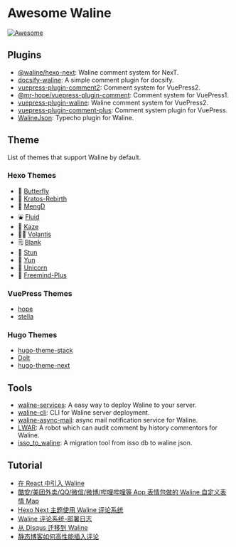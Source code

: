 # Awesome Waline

[![Awesome](https://raw.githubusercontent.com/sindresorhus/awesome/main/media/badge-flat2.svg?sanitize=true)](https://github.com/sindresorhus/awesome)

## Plugins

- [@waline/hexo-next](https://npmjs.com/@waline/hexo-next): Waline comment system for NexT.
- [docsify-waline](https://github.com/cxcn/docsify-waline): A simple comment plugin for docsify.
- [vuepress-plugin-comment2](https://vuepress-theme-hope.github.io/v2/comment/): Comment system for VuePress2.
- [@mr-hope/vuepress-plugin-comment](https://vuepress-theme-hope.github.io/v1/comment/): Comment system for VuePress1.
- [vuepress-plugin-waline](https://github.com/xinlei3166/vuepress-plugin-waline): Waline comment system for VuePress2.
- [vuepress-plugin-comment-plus](https://github.com/SivanLaai/vuepress-plugin-comment-plus): Comment system plugin for VuePress.
- [WalineJson](https://github.com/zmoyi/WalineJson): Typecho plugin for Waline.

## Theme

List of themes that support Waline by default.

### Hexo Themes

- 🦋 [Butterfly](https://github.com/jerryc127/hexo-theme-butterfly)
- 🍬 [Kratos-Rebirth](https://github.com/Candinya/Kratos-Rebirth)
- 🍭 [MengD](https://github.com/lete114/hexo-theme-MengD)
- ⛲ [Fluid](https://github.com/fluid-dev/hexo-theme-fluid)
- 🚚 [Kaze](https://github.com/theme-kaze/hexo-theme-kaze)
- ✌🏻 [Volantis](https://github.com/volantis-x/hexo-theme-volantis)
- 🗒 [Blank](https://github.com/dewjohn/hexo-theme-blank)
- 🐴 [Stun](https://github.com/liuyib/hexo-theme-stun)
- 🤖 [Yun](https://github.com/YunYouJun/hexo-theme-yun)
- 🦄 [Unicorn](https://github.com/Uzizkp/hexo-theme-unicorn)
- 🌈 [Freemind-Plus](https://github.com/myyerrol/hexo-theme-freemind-plus)

### VuePress Themes

- [hope](https://github.com/vuepress-theme-hope/vuepress-theme-hope)
- [stella](https://github.com/SHUAXINDIARY/vuepress-theme-stella)

### Hugo Themes

- [hugo-theme-stack](https://github.com/CaiJimmy/hugo-theme-stack)
- [DoIt](https://github.com/HEIGE-PCloud/DoIt)
- [hugo-theme-next](https://github.com/hugo-next/hugo-theme-next)

## Tools

- [waline-services](https://github.com/loclink/waline-service): A easy way to deploy Waline to your server.
- [waline-cli](https://github.com/slgluo/waline-cli): CLI for Waline server deployment.
- [waline-async-mail](https://github.com/soxft/waline-async-mail): async mail notification service for Waline.
- [LWAR](https://github.com/kawashiro-ryofu/LWAR): A robot which can audit comment by history commentors for Waline.
- [isso_to_waline](https://github.com/zhangnew/isso_to_waline): A migration tool from isso db to waline json.

## Tutorial

- [在 React 中引入 Waline](https://github.com/walinejs/waline/discussions/1045)
- [酷安/美团外卖/QQ/微信/微博/哔哩哔哩等 App 表情包做的 Waline 自定义表情 Map](https://spoience.com/articles/apps-emoji.html)
- [Hexo Next 主题使用 Waline 评论系统](https://www.techgrow.cn/posts/ae18fb85.html)
- [Waline 评论系统-部署日志](https://blog.ccknbc.cc/posts/waline-commens-system-deployment-logs/)
- [从 Disqus 迁移到 Waline](https://candinya.com/posts/migrate-from-disqus-to-waline/)
- [静态博客如何高性能插入评论](https://imnerd.org/hugo-ssr-comment.html)
